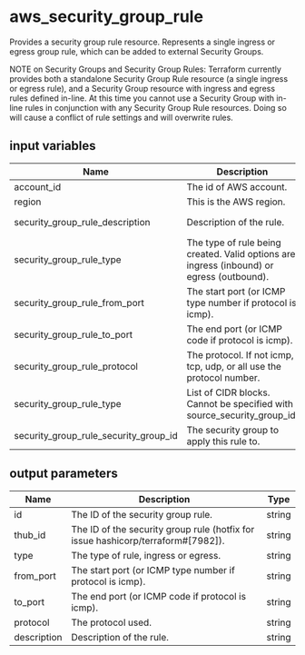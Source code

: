 # aws_security_group_rule

Provides a security group rule resource. Represents a single ingress or egress group rule, which can be added to external Security Groups.

NOTE on Security Groups and Security Group Rules: Terraform currently provides both a standalone Security Group Rule resource (a single ingress or egress rule), and a Security Group resource with ingress and egress rules defined in-line. At this time you cannot use a Security Group with in-line rules in conjunction with any Security Group Rule resources. Doing so will cause a conflict of rule settings and will overwrite rules.

## input variables

| Name | Description | Type | Default | Required |
|------|-------------|:----:|:-----:|:-----:|
|account_id|The id of AWS account.|string||Yes|
|region|This is the AWS region.|string|us-east-1|Yes|
|security_group_rule_description|Description of the rule.|string|Managed by TerraHub|No|
|security_group_rule_type|The type of rule being created. Valid options are ingress (inbound) or egress (outbound).|string|ingress|No|
|security_group_rule_from_port|The start port (or ICMP type number if protocol is icmp).|number|0|No|
|security_group_rule_to_port|The end port (or ICMP code if protocol is icmp).|number|65535|No|
|security_group_rule_protocol|The protocol. If not icmp, tcp, udp, or all use the protocol number.|string||No|
|security_group_rule_type|List of CIDR blocks. Cannot be specified with source_security_group_id.|list|["0.0.0.0/0"]|No|
|security_group_rule_security_group_id|The security group to apply this rule to.|string||Yes|

## output parameters

| Name | Description | Type |
|------|-------------|:----:|
|id|The ID of the security group rule.|string|
|thub_id|The ID of the security group rule (hotfix for issue hashicorp/terraform#[7982]).|string|
|type|The type of rule, ingress or egress.|string|
|from_port|The start port (or ICMP type number if protocol is icmp).|string|
|to_port|The end port (or ICMP code if protocol is icmp).|string|
|protocol|The protocol used.|string|
|description|Description of the rule.|string|